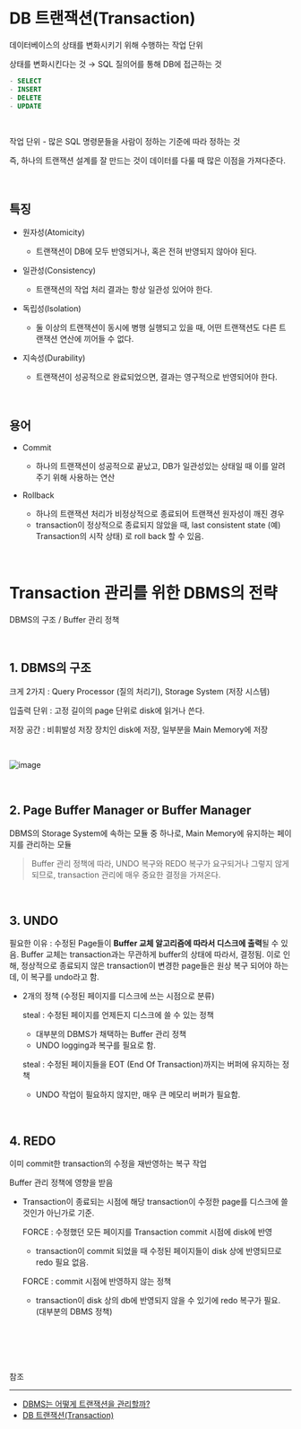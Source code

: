 # DB 트랜잭션(Transaction)

데이터베이스의 상태를 변화시키기 위해 수행하는 작업 단위

상태를 변화시킨다는 것 → SQL 질의어를 통해 DB에 접근하는 것

```sql
- SELECT
- INSERT
- DELETE
- UPDATE
```

<br/>


작업 단위 - 많은 SQL 명령문들을 사람이 정하는 기준에 따라 정하는 것

즉, 하나의 트랜잭션 설계를 잘 만드는 것이 데이터를 다룰 때 많은 이점을 가져다준다.


<br/>

## 특징

- 원자성(Atomicity)
  - 트랜잭션이 DB에 모두 반영되거나, 혹은 전혀 반영되지 않아야 된다.

- 일관성(Consistency)
  - 트랜잭션의 작업 처리 결과는 항상 일관성 있어야 한다.

- 독립성(Isolation)
  - 둘 이상의 트랜잭션이 동시에 병행 실행되고 있을 때, 어떤 트랜잭션도 다른 트랜잭션 연산에 끼어들 수 없다.

- 지속성(Durability)
  - 트랜잭션이 성공적으로 완료되었으면, 결과는 영구적으로 반영되어야 한다.


<br/>


## 용어

- Commit
  - 하나의 트랜잭션이 성공적으로 끝났고, DB가 일관성있는 상태일 때 이를 알려주기 위해 사용하는 연산
  
- Rollback
  - 하나의 트랜잭션 처리가 비정상적으로 종료되어 트랜잭션 원자성이 깨진 경우
  - transaction이 정상적으로 종료되지 않았을 때, last consistent state (예) Transaction의 시작 상태) 로 roll back 할 수 있음.



<br/>

# Transaction 관리를 위한 DBMS의 전략

DBMS의 구조 / Buffer 관리 정책

<br/>

## 1. DBMS의 구조

크게 2가지 : Query Processor (질의 처리기), Storage System (저장 시스템)

입출력 단위 : 고정 길이의 page 단위로 disk에 읽거나 쓴다.

저장 공간 : 비휘발성 저장 장치인 disk에 저장, 일부분을 Main Memory에 저장

<br/>

![image](https://user-images.githubusercontent.com/61372486/127882549-c556120a-473a-4c30-827e-b6bf12f17557.png)
 


<br/>

##  2. Page Buffer Manager or Buffer Manager

DBMS의 Storage System에 속하는 모듈 중 하나로, Main Memory에 유지하는 페이지를 관리하는 모듈

> Buffer 관리 정책에 따라, UNDO 복구와 REDO 복구가 요구되거나 그렇지 않게 되므로, transaction 관리에 매우 중요한 결정을 가져온다.

<br/>

 ## 3. UNDO

필요한 이유 : 수정된 Page들이 **Buffer 교체 알고리즘에 따라서 디스크에 출력**될 수 있음. Buffer 교체는 transaction과는 무관하게 buffer의 상태에 따라서, 결정됨. 이로 인해, 정상적으로 종료되지 않은 transaction이 변경한 page들은 원상 복구 되어야 하는데, 이 복구를 undo라고 함.


- 2개의 정책 (수정된 페이지를 디스크에 쓰는 시점으로 분류)

    steal : 수정된 페이지를 언제든지 디스크에 쓸 수 있는 정책
   - 대부분의 DBMS가 채택하는 Buffer 관리 정책
   - UNDO logging과 복구를 필요로 함.

    steal : 수정된 페이지들을 EOT (End Of Transaction)까지는 버퍼에 유지하는 정책
   - UNDO 작업이 필요하지 않지만, 매우 큰 메모리 버퍼가 필요함.


<br/>

##  4. REDO

이미 commit한 transaction의 수정을 재반영하는 복구 작업

Buffer 관리 정책에 영향을 받음

- Transaction이 종료되는 시점에 해당 transaction이 수정한 page를 디스크에 쓸 것인가 아닌가로 기준.

    FORCE : 수정했던 모든 페이지를 Transaction commit 시점에 disk에 반영

   - transaction이 commit 되었을 때 수정된 페이지들이 disk 상에 반영되므로 redo 필요 없음.


   FORCE : commit 시점에 반영하지 않는 정책

   - transaction이 disk 상의 db에 반영되지 않을 수 있기에 redo 복구가 필요. (대부분의 DBMS 정책)



<br/><br/><br/><br/>


참조

---

- [DBMS는 어떻게 트랜잭션을 관리할까?](https://d2.naver.com/helloworld/407507)
- [DB 트랜잭션(Transaction)](https://github.com/gyoogle/tech-interview-for-developer/blob/master/Computer%20Science/Database/Transaction.md)




 